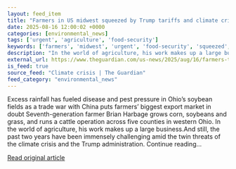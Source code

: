 ```yaml
---
layout: feed_item
title: "Farmers in US midwest squeezed by Trump tariffs and climate crisis"
date: 2025-08-16 12:00:02 +0000
categories: [environmental_news]
tags: ['urgent', 'agriculture', 'food-security']
keywords: ['farmers', 'midwest', 'urgent', 'food-security', 'squeezed', 'agriculture']
description: "In the world of agriculture, his work makes up a large business"
external_url: https://www.theguardian.com/us-news/2025/aug/16/farmers-trump-tariffs-climate-change
is_feed: true
source_feed: "Climate crisis | The Guardian"
feed_category: "environmental_news"
---
```


Excess rainfall has fueled disease and pest pressure in Ohio’s soybean fields as a trade war with China puts farmers’ biggest export market in doubt Seventh-generation farmer Brian Harbage grows corn, soybeans and grass, and runs a cattle operation across five counties in western Ohio. In the world of agriculture, his work makes up a large business.And still, the past two years have been immensely challenging amid the twin threats of the climate crisis and the Trump administration. Continue reading...

[Read original article](https://www.theguardian.com/us-news/2025/aug/16/farmers-trump-tariffs-climate-change)
